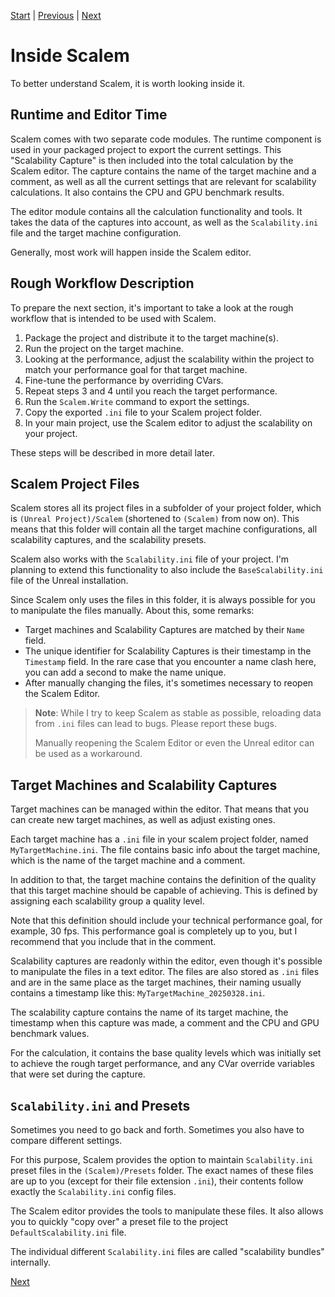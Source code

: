[Start](../index.md) | [Previous](Introduction.md) | [Next](Window-Overview.md)

# Inside Scalem

To better understand Scalem, it is worth looking inside it.

## Runtime and Editor Time

Scalem comes with two separate code modules.
The runtime component is used in your packaged project to export the current settings.
This "Scalability Capture" is then included into the total calculation by the Scalem editor.
The capture contains the name of the target machine and a comment, as well as all the current settings that are relevant for scalability calculations.
It also contains the CPU and GPU benchmark results.

The editor module contains all the calculation functionality and tools.
It takes the data of the captures into account, as well as the `Scalability.ini` file and the target machine configuration.

Generally, most work will happen inside the Scalem editor.

## Rough Workflow Description

To prepare the next section, it's important to take a look at the rough workflow that is intended to be used with Scalem.

1. Package the project and distribute it to the target machine(s).
2. Run the project on the target machine.
3. Looking at the performance, adjust the scalability within the project to match your performance goal for that target machine.
4. Fine-tune the performance by overriding CVars.
5. Repeat steps 3 and 4 until you reach the target performance.
6. Run the `Scalem.Write` command to export the settings.
7. Copy the exported `.ini` file to your Scalem project folder.
8. In your main project, use the Scalem editor to adjust the scalability on your project.

These steps will be described in more detail later.

## Scalem Project Files

Scalem stores all its project files in a subfolder of your project folder, which is `(Unreal Project)/Scalem` (shortened to `(Scalem)` from now on).
This means that this folder will contain all the target machine configurations, all scalability captures, and the scalability presets.

Scalem also works with the `Scalability.ini` file of your project.
I'm planning to extend this functionality to also include the `BaseScalability.ini` file of the Unreal installation.

Since Scalem only uses the files in this folder, it is always possible for you to manipulate the files manually.
About this, some remarks:

- Target machines and Scalability Captures are matched by their `Name` field.
- The unique identifier for Scalability Captures is their timestamp in the `Timestamp` field.
  In the rare case that you encounter a name clash here, you can add a second to make the name unique.
- After manually changing the files, it's sometimes necessary to reopen the Scalem Editor.

> **Note**: While I try to keep Scalem as stable as possible, reloading data from `.ini` files can lead to bugs.
> Please report these bugs.
> 
> Manually reopening the Scalem Editor or even the Unreal editor can be used as a workaround.

## Target Machines and Scalability Captures

Target machines can be managed within the editor.
That means that you can create new target machines, as well as adjust existing ones.

Each target machine has a `.ini` file in your scalem project folder, named `MyTargetMachine.ini`.
The file contains basic info about the target machine, which is the name of the target machine and a comment.

In addition to that, the target machine contains the definition of the quality that this target machine should be capable of achieving.
This is defined by assigning each scalability group a quality level.

Note that this definition should include your technical performance goal, for example, 30 fps.
This performance goal is completely up to you, but I recommend that you include that in the comment.

Scalability captures are readonly within the editor, even though it's possible to manipulate the files in a text editor.
The files are also stored as `.ini` files and are in the same place as the target machines, their naming usually contains a timestamp like this: `MyTargetMachine_20250328.ini`.

The scalability capture contains the name of its target machine, the timestamp when this capture was made, a comment and the CPU and GPU benchmark values.

For the calculation, it contains the base quality levels which was initially set to achieve the rough target performance, and any CVar override variables that were set during the capture.

## `Scalability.ini` and Presets

Sometimes you need to go back and forth.
Sometimes you also have to compare different settings.

For this purpose, Scalem provides the option to maintain `Scalability.ini` preset files in the `(Scalem)/Presets` folder.
The exact names of these files are up to you (except for their file extension `.ini`), their contents follow exactly the `Scalability.ini` config files.

The Scalem editor provides the tools to manipulate these files.
It also allows you to quickly "copy over" a preset file to the project `DefaultScalability.ini` file.

The individual different `Scalability.ini` files are called "scalability bundles" internally.

[Next](Window-Overview.md)